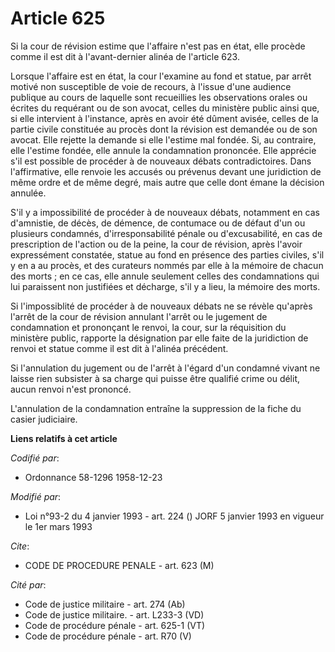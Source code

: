 # Article 625

Si la cour de révision estime que l'affaire n'est pas en état, elle procède comme il est dit à l'avant-dernier alinéa de
l'article 623.

Lorsque l'affaire est en état, la cour l'examine au fond et statue, par arrêt motivé non susceptible de voie de recours, à
l'issue d'une audience publique au cours de laquelle sont recueillies les observations orales ou écrites du requérant ou de
son avocat, celles du ministère public ainsi que, si elle intervient à l'instance, après en avoir été dûment avisée, celles
de la partie civile constituée au procès dont la révision est demandée ou de son avocat. Elle rejette la demande si elle
l'estime mal fondée. Si, au contraire, elle l'estime fondée, elle annule la condamnation prononcée. Elle apprécie s'il est
possible de procéder à de nouveaux débats contradictoires. Dans l'affirmative, elle renvoie les accusés ou prévenus devant
une juridiction de même ordre et de même degré, mais autre que celle dont émane la décision annulée.

S'il y a impossibilité de procéder à de nouveaux débats, notamment en cas d'amnistie, de décès, de démence, de contumace ou
de défaut d'un ou plusieurs condamnés, d'irresponsabilité pénale ou d'excusabilité, en cas de prescription de l'action ou de
la peine, la cour de révision, après l'avoir expressément constatée, statue au fond en présence des parties civiles, s'il y
en a au procès, et des curateurs nommés par elle à la mémoire de chacun des morts ; en ce cas, elle annule seulement celles
des condamnations qui lui paraissent non justifiées et décharge, s'il y a lieu, la mémoire des morts.

Si l'impossiblité de procéder à de nouveaux débats ne se révèle qu'après l'arrêt de la cour de révision annulant l'arrêt ou
le jugement de condamnation et prononçant le renvoi, la cour, sur la réquisition du ministère public, rapporte la désignation
par elle faite de la juridiction de renvoi et statue comme il est dit à l'alinéa précédent.

Si l'annulation du jugement ou de l'arrêt à l'égard d'un condamné vivant ne laisse rien subsister à sa charge qui puisse être
qualifié crime ou délit, aucun renvoi n'est prononcé.

L'annulation de la condamnation entraîne la suppression de la fiche du casier judiciaire.

**Liens relatifs à cet article**

_Codifié par_:

  - Ordonnance 58-1296 1958-12-23

_Modifié par_:

  - Loi n°93-2 du 4 janvier 1993 - art. 224 () JORF 5 janvier 1993 en vigueur le 1er mars 1993

_Cite_:

  - CODE DE PROCEDURE PENALE - art. 623 (M)

_Cité par_:

  - Code de justice militaire - art. 274 (Ab)
  - Code de justice militaire. - art. L233-3 (VD)
  - Code de procédure pénale - art. 625-1 (VT)
  - Code de procédure pénale - art. R70 (V)
